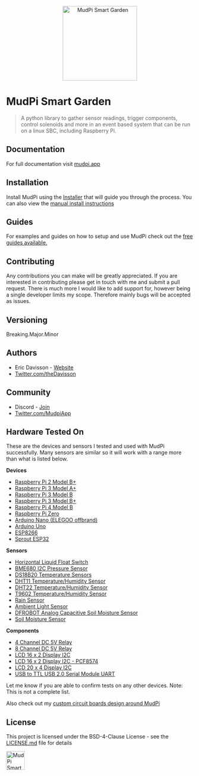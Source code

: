 <p align="center"><img alt="MudPi Smart Garden" title="MudPi Smart Garden" src="https://mudpi.app/img/mudPI_LOGO_small_grad.png" width="200px"></p>

# MudPi Smart Garden
> A python library to gather sensor readings, trigger components, control solenoids and more in an event based system that can be run on a linux SBC, including Raspberry Pi.


## Documentation
For full documentation visit [mudpi.app](https://mudpi.app/docs)


## Installation
Install MudPi using the [Installer](https://github.com/mudpi/installer) that will guide you through the process. You can also view the [manual install instructions](https://github.com/mudpi/installer/blob/master/docs/MANUAL_INSTALL.md)


## Guides
For examples and guides on how to setup and use MudPi check out the [free guides available.](https://mudpi.app/guides)


## Contributing
Any contributions you can make will be greatly appreciated. If you are interested in contributing please get in touch with me and submit a pull request. There is much more I would like to add support for, however being a single developer limits my scope. Therefore mainly bugs will be accepted as issues.


## Versioning
Breaking.Major.Minor


## Authors
* Eric Davisson  - [Website](http://ericdavisson.com)
* [Twitter.com/theDavisson](https://twitter.com/theDavisson)

## Community
* Discord  - [Join](https://discord.gg/daWg2YH)
* [Twitter.com/MudpiApp](https://twitter.com/mudpiapp)

## Hardware Tested On
These are the devices and sensors I tested and used with MudPi successfully. Many sensors are similar so it will work with a range more than what is listed below.

**Devices**
* [Raspberry Pi 2 Model B+](https://www.raspberrypi.org/products/raspberry-pi-2-model-b/)
* [Raspberry Pi 3 Model A+](https://www.raspberrypi.org/products/raspberry-pi-3-model-a-plus/)
* [Raspberry Pi 3 Model B](https://www.raspberrypi.org/products/raspberry-pi-3-model-b/)
* [Raspberry Pi 3 Model B+](https://www.raspberrypi.org/products/raspberry-pi-3-model-b/)
* [Raspberry Pi 4 Model B](https://www.raspberrypi.org/products/raspberry-pi-4-model-b/)
* [Raspberry Pi Zero](https://www.raspberrypi.org/products/raspberry-pi-zero/)
* [Arduino Nano (ELEGOO offbrand)](https://www.amazon.com/ELEGOO-Arduino-ATmega328P-without-compatible/dp/B0713XK923)
* [Arduino Uno](https://store.arduino.cc/usa/arduino-uno-rev3)
* [ESP8266](https://www.espressif.com/en/products/hardware/esp8266ex/overview)
* [Sprout ESP32](https://mudpi.app/boards/sprout-esp32-devkit)

**Sensors**
* [Horizontal Liquid Float Switch](https://www.amazon.com/gp/product/B01HLPGJUQ/ref=oh_aui_detailpage_o07_s00?ie=UTF8&psc=1)
* [BME680 I2C Pressure Sensor](https://www.dfrobot.com/product-1697.html)
* [DS18B20 Temperature Sensors](https://www.amazon.com/gp/product/B018KFX5X0/ref=oh_aui_detailpage_o08_s00?ie=UTF8&psc=1)
* [DHT11 Temperature/Humidity Sensor](https://www.amazon.com/gp/product/B01DKC2GQ0/ref=oh_aui_detailpage_o07_s05?ie=UTF8&psc=1)
* [DHT22 Temperature/Humidity Sensor](https://www.dfrobot.com/product-1102.html)
* [T9602 Temperature/Humidity Sensor](https://www.amphenol-sensors.com/en/telaire/humidity/527-humidity-sensors/3224-t9602)
* [Rain Sensor](https://www.amazon.com/gp/product/B01D9JK2F6/ref=oh_aui_detailpage_o03_s00?ie=UTF8&psc=1)
* [Ambient Light Sensor](https://www.dfrobot.com/product-1004.html)
* [DFROBOT Analog Capacitive Soil Moisture Sensor](https://www.amazon.com/gp/product/B01GHY0N4K/ref=oh_aui_detailpage_o01_s00?ie=UTF8&psc=1)
* [Soil Moisture Sensor](https://www.sparkfun.com/products/13322)

**Components**
* [4 Channel DC 5V Relay](https://www.amazon.com/gp/product/B00KTEN3TM/ref=oh_aui_detailpage_o08_s00?ie=UTF8&psc=1)
* [8 Channel DC 5V Relay](https://www.amazon.co.uk/SODIAL-Channel-Module-Arduino-Electronic/dp/B00IIDXYTA)
* [LCD 16 x 2 Display I2C](https://www.dfrobot.com/product-135.html)
* [LCD 16 x 2 Display I2C - PCF8574](https://www.amazon.com/Arducam-Display-Controller-Character-Backlight/dp/B019D9TYMI)
* [LCD 20 x 4 Display I2C](https://www.dfrobot.com/product-590.html)
* [USB to TTL USB 2.0 Serial Module UART](https://www.amazon.com/gp/product/B07CWKHTLH/ref=oh_aui_detailpage_o04_s00?ie=UTF8&psc=1)

Let me know if you are able to confirm tests on any other devices. Note: This is not a complete list.

Also check out my [custom circuit boards design around MudPi](https://mudpi.app/boards)

## License
This project is licensed under the BSD-4-Clause License - see the [LICENSE.md](LICENSE.md) file for details


<img alt="MudPi Smart Garden" title="MudPi Smart Garden" src="https://mudpi.app/img/mudPI_LOGO_small_flat.png" width="50px">
